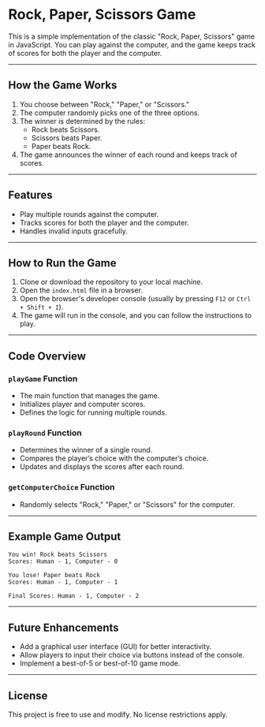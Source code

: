 # **Rock, Paper, Scissors Game**

This is a simple implementation of the classic "Rock, Paper, Scissors" game in JavaScript. You can play against the computer, and the game keeps track of scores for both the player and the computer.

---

## **How the Game Works**

1. You choose between "Rock," "Paper," or "Scissors."
2. The computer randomly picks one of the three options.
3. The winner is determined by the rules:
   - Rock beats Scissors.
   - Scissors beats Paper.
   - Paper beats Rock.
4. The game announces the winner of each round and keeps track of scores.

---

## **Features**

- Play multiple rounds against the computer.
- Tracks scores for both the player and the computer.
- Handles invalid inputs gracefully.

---

## **How to Run the Game**

1. Clone or download the repository to your local machine.
2. Open the `index.html` file in a browser.
3. Open the browser's developer console (usually by pressing `F12` or `Ctrl + Shift + I`).
4. The game will run in the console, and you can follow the instructions to play.

---

## **Code Overview**

### **`playGame` Function**
- The main function that manages the game.
- Initializes player and computer scores.
- Defines the logic for running multiple rounds.

### **`playRound` Function**
- Determines the winner of a single round.
- Compares the player’s choice with the computer’s choice.
- Updates and displays the scores after each round.

### **`getComputerChoice` Function**
- Randomly selects "Rock," "Paper," or "Scissors" for the computer.

---

## **Example Game Output**

```
You win! Rock beats Scissors
Scores: Human - 1, Computer - 0

You lose! Paper beats Rock
Scores: Human - 1, Computer - 1

Final Scores: Human - 1, Computer - 2
```

---

## **Future Enhancements**

- Add a graphical user interface (GUI) for better interactivity.
- Allow players to input their choice via buttons instead of the console.
- Implement a best-of-5 or best-of-10 game mode.

---

## **License**

This project is free to use and modify. No license restrictions apply.
